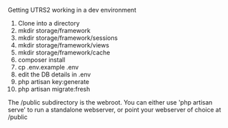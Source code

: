 Getting UTRS2 working in a dev environment

1. Clone into a directory
2. mkdir storage/framework
3. mkdir storage/framework/sessions
4. mkdir storage/framework/views
5. mkdir storage/framework/cache
6. composer install
7. cp .env.example .env
8. edit the DB details in .env
9. php artisan key:generate
10. php artisan migrate:fresh

The /public subdirectory is the webroot. You can either use 'php artisan serve' to run a standalone webserver, or point your webserver of choice at /public
